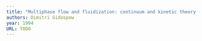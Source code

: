 ```yaml
---
title: "Multiphase flow and fluidization: continuum and kinetic theory descriptions with applications"
authors: Dimitri Gidaspow
year: 1994
URL: TODO
---
```


